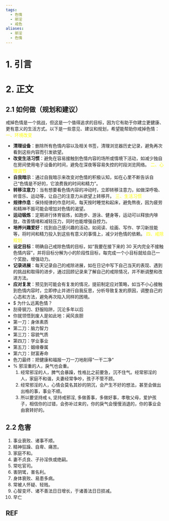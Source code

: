 ```yaml
---
tags:
  - 色情
  - 邪淫
  - 戒色
aliases:
  - 邪淫
  - 色情
---
```

# 1. 引言

# 2. 正文
## 2.1 如何做（规划和建议）
戒掉色情是一个挑战，但这是一个值得追求的目标，因为它有助于你建立更健康、更有意义的生活方式。以下是一些意见、建议和规划，希望能帮助你戒掉色情：
<font color="#ffff00"> 一、环境改变</font>
- **清理设备**：删除所有色情内容以及相关书签，清理浏览器历史记录，避免再次看到这些内容而引发欲望。
- **改变生活习惯**：避免在容易接触到色情内容的场所或情境下活动，如减少独自在房间使用电子设备的时间，避免在深夜等容易失控的时段浏览网络。
<font color="#ffff00">二、心理调节</font>
- **自我暗示**：通过自我暗示来改变对色情的积极认知，如在心里不断告诉自己“色情是不好的，它浪费我的时间和精力”。
- **转移注意力**：当有想要看色情内容的冲动时，立即转移注意力，如做深呼吸、听音乐、运动等，让自己的注意力从欲望上转移开。
<font color="#ffff00"> 三、生活习惯</font>
- **规律作息**：保持规律的作息时间，每天按时睡觉和起床，避免熬夜，因为疲劳和精神不振可能会增加对色情的渴望。
- **运动锻炼**：定期进行体育锻炼，如跑步、游泳、健身等，运动可以释放内啡肽，改善情绪和减轻压力，同时也能增强自控力。
- **培养兴趣爱好**：找到自己感兴趣的活动，如阅读、绘画、写作、学习新技能等，将时间和精力投入到这些有意义的事情上，减少对色情的依赖。
<font color="#ffff00"> 四、戒除规划</font>
- **设定目标**：明确自己戒除色情的目标，如“我要在接下来的 30 天内完全不接触色情内容”，并将目标分解为小的阶段性目标，每完成一个小目标就给自己一个奖励，增强动力。
- **记录进展**：每天记录自己的戒除进展，如在日记中写下自己当天的表现、遇到的挑战和取得的进步，通过回顾记录来了解自己的戒除情况，并不断调整和改进方法。
- **应对复发**：预见到可能会有复发的情况，提前制定应对策略，如当不小心接触到色情内容时，立即停止并进行自我反思，分析导致复发的原因，调整自己的心态和方法，避免再次陷入同样的困境。
- $ 为什么远离色情？
- 刮骨钢刀、舒服陷阱，沉沦多年以后
- 你就领悟到废人是如此地：闻风丧胆
- 第一刀：身体素质
- 第二刀：脑力智力
- 第三刀：容貌气质
- 第四刀：学业事业
- 第五刀：姻缘眷属
- 第六刀：财富寿命
- 色刀最终：把健康和福报一刀一刀地削得“一干二净“
- % 邪淫重的人，戾气也会重。
	1. 经常邪淫的人，脾气会暴躁，性格比之前要急，沉不住气。经常邪淫的人，家庭不和谐，夫妻经常争吵，孩子不管不顾。
	2. 经常邪淫的人，心情会莫名其妙的阴沉，会产生不好的想法，甚至会做出出格的事，事业不顺。
	3. 所以要坚持戒 s, 坚持戒邪淫, 多做善事，多做好事，孝敬父母，爱护孩子，相信你的过错，会弥补过来的，你的戾气会慢慢消退的，你的事业会由衰转好的。
## 2.2  危害
1. 事业衰败、诸事不顺。
2. 精神狂躁、自卑、痛苦。
3. 家庭不和。
4. 妻不贞良、子孙淫佚或绝嗣。
5. 常吃官司。
6. 害阴骘，害名利。
7. 身体衰败、易患多病。
8. 常被人怀疑、轻贱。
9. 心智变坏、诸不善法日日增长，于诸善法日日损减。
10. 早亡
## REF
